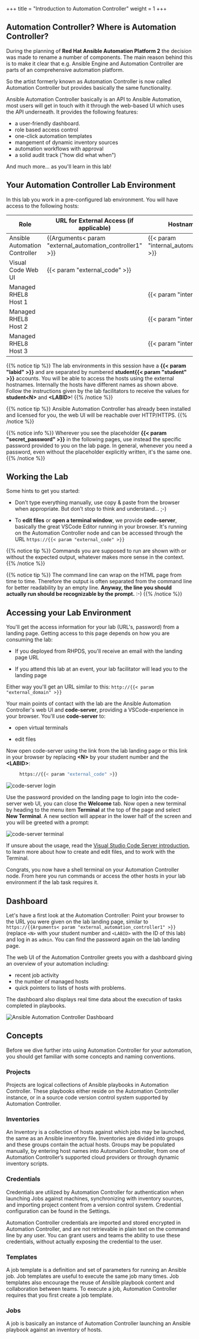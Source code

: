 +++
title = "Introduction to Automation Controller"
weight = 1
+++

## Automation Controller? Where is Automation Controller?

During the planning of **Red Hat Ansible Automation Platform 2** the decision was made to rename a number of components. The main reason behind this is to make it clear that e.g. Ansible Engine and Automation Controller are parts of an comprehensive automation platform.

So the artist formerly known as Automation Controller is now called Automation Controller but provides basically the same functionality.

Ansible Automation Controller basically is an API to Ansible Automation, most users will get in touch with it through the web-based UI which uses the API underneath. It provides the following features:

- a user-friendly dashboard.
- role based access control
- one-click automation templates
- mangement of dynamic inventory sources
- automation workflows with approval
- a solid audit track ("how did what when")

And much more... as you'll learn in this lab!

## Your Automation Controller Lab Environment

In this lab you work in a pre-configured lab environment. You will have access to the following hosts:

| Role                         | URL for External Access (if applicable)  | Hostname Internal                   |
| ---------------------------- | ---------------------------------- | ----------------------------------- |
| Ansible Automation Controller| {{Arguments< param "external_automation_controller1" >}}    | {{< param "internal_automation_controller1" >}}     |
| Visual Code Web UI           | {{< param "external_code" >}}      |                                     |
| Managed RHEL8 Host 1         |                                    | {{< param "internal_host1" >}}      |
| Managed RHEL8 Host 2         |                                    | {{< param "internal_host2" >}}      |
| Managed RHEL8 Host 3         |                                    | {{< param "internal_host3" >}}      |

{{% notice tip %}}
The lab environments in this session have a **{{< param "labid" >}}** and are separated by numbered **student{{< param "student" >}}** accounts. You will be able to access the hosts using the external hostnames. Internally the hosts have different names as shown above. Follow the instructions given by the lab facilitators to receive the values for **student\<N>** and **\<LABID>**!
{{% /notice %}}

{{% notice tip %}}
Ansible Automation Controller has already been installed and licensed for you, the web UI will be reachable over HTTP/HTTPS.
{{% /notice %}}

{{% notice info %}}
Wherever you see the placeholder **{{< param "secret_password" >}}** in the following pages, use instead the specific password provided to you on the lab page. In general, whenever you need a password, even without the placeholder explicitly written, it's the same one.
{{% /notice %}}

## Working the Lab

Some hints to get you started:

- Don’t type everything manually, use copy & paste from the browser when appropriate. But don’t stop to think and understand… ;-)

- To **edit files** or **open a terminal window**, we provide **code-server**, basically the great VSCode Editor running in your browser. It's running on the Automation Controller node and can be accessed through the URL `https://{{< param "external_code" >}}`

{{% notice tip %}}
Commands you are supposed to run are shown with or without the expected output, whatever makes more sense in the context.
{{% /notice %}}

{{% notice tip %}}
The command line can wrap on the HTML page from time to time. Therefore the output is often separated from the command line for better readability by an empty line. **Anyway, the line you should actually run should be recognizable by the prompt.** :-)
{{% /notice %}}

## Accessing your Lab Environment

You'll get the access information for your lab (URL's, password) from a landing page. Getting access to this page depends on how you are consuming the lab:

- If you deployed from RHPDS, you'll receive an email with the landing page URL

- If you attend this lab at an event, your lab facilitator will lead you to the landing page

Either way you'll get an URL similar to this: `http://{{< param "external_domain" >}}`

Your main points of contact with the lab are the Ansible Automation Controller's web UI and **code-server**, providing a VSCode-experience in your browser. You'll use **code-server** to:

- open virtual terminals

- edit files

Now open code-server using the link from the lab landing page or this link in your browser by replacing **\<N\>** by your student number and the **\<LABID\>**:

```bash
     https://{{< param "external_code" >}}
```

![code-server login](../../images/vscode-pwd.png)

Use the password provided on the landing page to login into the code-server web UI, you can close the **Welcome** tab. Now open a new terminal by heading to the menu item **Terminal** at the top of the page and select **New Terminal**. A new section will appear in the lower half of the screen and you will be greeted with a prompt:

![code-server terminal](../../images/vscode-terminal.png)

If unsure about the usage, read the [Visual Studio Code Server introduction](../../vscode-intro/), to learn more about how to create and edit files, and to work with the Terminal.

Congrats, you now have a shell terminal on your Automation Controller node. From here you run commands or access the other hosts in your lab environment if the lab task requires it.

## Dashboard

Let's have a first look at the Automation Controller: Point your browser to the URL you were given on the lab landing page, similar to `https://{{Arguments< param "external_automation_controller1" >}}` (replace `<N>` with your student number and `<LABID>` with the ID of this lab) and log in as `admin`. You can find the password again on the lab landing page.

The web UI of the Automation Controller greets you with a dashboard giving an overview of your automation including:

- recent job activity
- the number of managed hosts
- quick pointers to lists of hosts with problems.

The dashboard also displays real time data about the execution of tasks completed in playbooks.

![Ansible Automation Controller Dashboard](../../images/dashboard.png)

## Concepts

Before we dive further into using Automation Controller for your automation, you should get familiar with some concepts and naming conventions.

### Projects

Projects are logical collections of Ansible playbooks in Automation Controller. These playbooks either reside on the Automation Controller instance, or in a source code version control system supported by Automation Controller.

### Inventories

An Inventory is a collection of hosts against which jobs may be launched, the same as an Ansible inventory file. Inventories are divided into groups and these groups contain the actual hosts. Groups may be populated manually, by entering host names into Automation Controller, from one of Automation Controller’s supported cloud providers or through dynamic inventory scripts.

### Credentials

Credentials are utilized by Automation Controller for authentication when launching Jobs against machines, synchronizing with inventory sources, and importing project content from a version control system. Credential configuration can be found in the Settings.

Automation Controller credentials are imported and stored encrypted in Automation Controller, and are not retrievable in plain text on the command line by any user. You can grant users and teams the ability to use these credentials, without actually exposing the credential to the user.

### Templates

A job template is a definition and set of parameters for running an Ansible job. Job templates are useful to execute the same job many times. Job templates also encourage the reuse of Ansible playbook content and collaboration between teams. To execute a job, Automation Controller requires that you first create a job template.

### Jobs

A job is basically an instance of Automation Controller launching an Ansible playbook against an inventory of hosts.

